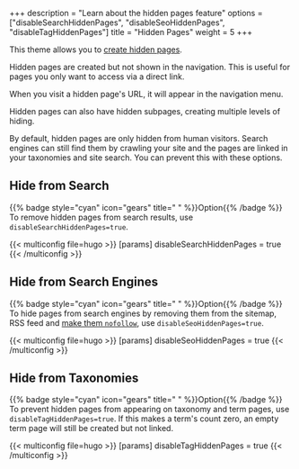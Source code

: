 +++
description = "Learn about the hidden pages feature"
options = ["disableSearchHiddenPages", "disableSeoHiddenPages", "disableTagHiddenPages"]
title = "Hidden Pages"
weight = 5
+++

This theme allows you to [create hidden pages](authoring/meta#hidden).

Hidden pages are created but not shown in the navigation. This is useful for pages you only want to access via a direct link.

When you visit a hidden page's URL, it will appear in the navigation menu.

Hidden pages can also have hidden subpages, creating multiple levels of hiding.

By default, hidden pages are only hidden from human visitors. Search engines can still find them by crawling your site and the pages are linked in your taxonomies and site search. You can prevent this with these options.

## Hide from Search

{{% badge style="cyan" icon="gears" title=" " %}}Option{{% /badge %}} To remove hidden pages from search results, use `disableSearchHiddenPages=true`.

{{< multiconfig file=hugo >}}
[params]
  disableSearchHiddenPages = true
{{< /multiconfig >}}

## Hide from Search Engines

{{% badge style="cyan" icon="gears" title=" " %}}Option{{% /badge %}} To hide pages from search engines by removing them from the sitemap, RSS feed and [make them `nofollow`](https://developers.google.com/search/docs/crawling-indexing/robots-meta-tag#directives), use `disableSeoHiddenPages=true`.

{{< multiconfig file=hugo >}}
[params]
  disableSeoHiddenPages = true
{{< /multiconfig >}}

## Hide from Taxonomies

{{% badge style="cyan" icon="gears" title=" " %}}Option{{% /badge %}} To prevent hidden pages from appearing on taxonomy and term pages, use `disableTagHiddenPages=true`. If this makes a term's count zero, an empty term page will still be created but not linked.

{{< multiconfig file=hugo >}}
[params]
  disableTagHiddenPages = true
{{< /multiconfig >}}
